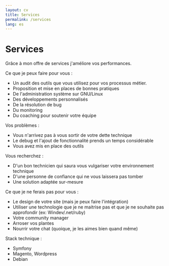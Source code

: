 ```yaml
---
layout: cv
title: Services
permalink: /services
lang: es
---
```


# Services

Grâce à mon offre de services j'améliore vos performances.

Ce que je peux faire pour vous :
* Un audit des outils que vous utilisez pour vos processus métier.
* Proposition et mise en places de bonnes pratiques
* De l'administration système sur GNU/Linux
* Des développements personnalisés
* De la résolution de bug
* Du monitoring
* Du coaching pour soutenir votre équipe

Vos problèmes :
* Vous n'arrivez pas à vous sortir de votre dette technique
* Le debug et l'ajout de fonctionnalité prends un temps considérable
* Vous avez mis en place des outils 

Vous recherchez :
* D'un bon technicien qui saura vous vulgariser votre environnement technique
* D'une personne de confiance qui ne vous laissera pas tomber
* Une solution adaptée sur-mesure

Ce que je ne ferais pas pour vous :
* Le design de votre site (mais je peux faire l'intégration)
* Utiliser une technologie que je ne maitrise pas et que je ne souhaite pas approfondir (ex: Windev/.net/ruby)
* Votre community manager
* Arroser vos plantes
* Nourrir votre chat (quoique, je les aimes bien quand même)

Stack technique :
* Symfony
* Magento, Wordpress
* Debian 